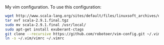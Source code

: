 My vim configuration. To use this configuration:

```bash
wget http://www.scala-lang.org/sites/default/files/linuxsoft_archives/downloads/distrib/files/scala-2.9.1.final.tgz
tar xvf scala-2.9.1.final.tgz
sudo mv scala-2.9.1.final /usr/local/
sudo apt-get install exuberant-ctags
git clone --recursive https://github.com/robotoer/vim-config.git ~/.vim
ln -s ~/.vim/vimrc ~/.vimrc
```
